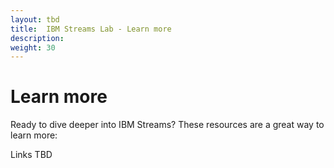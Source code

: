 ```yaml
---
layout: tbd
title:  IBM Streams Lab - Learn more
description:
weight: 30
---
```


# Learn more
Ready to dive deeper into IBM Streams? These resources are a great way to learn more:

Links TBD
